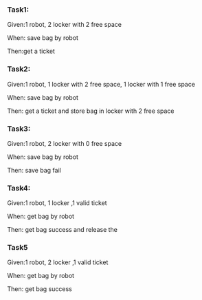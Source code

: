 ### Task1:

Given:1 robot, 2 locker with 2 free space

When: save bag by robot

Then:get a ticket

### Task2:

Given:1 robot, 1 locker with 2 free space, 1 locker with 1 free space

When: save bag by robot

Then: get a ticket and store bag in  locker with 2 free space

### Task3:

Given:1 robot, 2 locker with 0 free space 

When: save bag by robot

Then: save bag fail

### Task4:

Given:1 robot, 1 locker ,1 valid ticket

When: get bag by robot

Then: get bag success and release the 

### Task5

Given:1 robot, 2 locker ,1 valid ticket

When: get bag by robot

Then: get bag success

